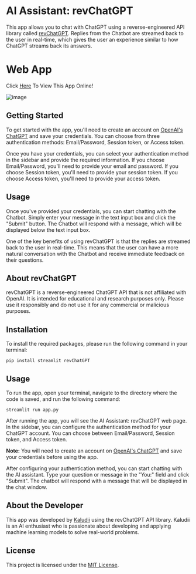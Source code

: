 
# AI Assistant: revChatGPT

This app allows you to chat with ChatGPT using a reverse-engineered API library called [revChatGPT](https://github.com/acheong08/ChatGPT). Replies from the Chatbot are streamed back to the user in real-time, which gives the user an experience similar to how ChatGPT streams back its answers.

# Web App
Click [Here](https://huggingface.co/spaces/Kaludi/AI-Assistant-revChatGPT_App "Here") To View This App Online!

![image](https://user-images.githubusercontent.com/63890666/221444692-f317e06b-d228-44a5-826d-af3a9813ed56.png)

## Getting Started

To get started with the app, you'll need to create an account on [OpenAI's ChatGPT](https://chat.openai.com/) and save your credentials. You can choose from three authentication methods: Email/Password, Session token, or Access token.

Once you have your credentials, you can select your authentication method in the sidebar and provide the required information. If you choose Email/Password, you'll need to provide your email and password. If you choose Session token, you'll need to provide your session token. If you choose Access token, you'll need to provide your access token.

## Usage

Once you've provided your credentials, you can start chatting with the Chatbot. Simply enter your message in the text input box and click the "Submit" button. The Chatbot will respond with a message, which will be displayed below the text input box.

One of the key benefits of using revChatGPT is that the replies are streamed back to the user in real-time. This means that the user can have a more natural conversation with the Chatbot and receive immediate feedback on their questions.

## About revChatGPT

revChatGPT is a reverse-engineered ChatGPT API that is not affiliated with OpenAI. It is intended for educational and research purposes only. Please use it responsibly and do not use it for any commercial or malicious purposes.

## Installation

To install the required packages, please run the following command in your terminal:

`pip install streamlit revChatGPT` 

## Usage

To run the app, open your terminal, navigate to the directory where the code is saved, and run the following command:

`streamlit run app.py` 

After running the app, you will see the AI Assistant: revChatGPT web page. In the sidebar, you can configure the authentication method for your ChatGPT account. You can choose between Email/Password, Session token, and Access token.

**Note:** You will need to create an account on [OpenAI's ChatGPT](https://chat.openai.com/) and save your credentials before using the app.

After configuring your authentication method, you can start chatting with the AI assistant. Type your question or message in the "You:" field and click "Submit". The chatbot will respond with a message that will be displayed in the chat window.

## About the Developer

This app was developed by [Kaludii](https://github.com/Kaludii) using the revChatGPT API library. Kaludii is an AI enthusiast who is passionate about developing and applying machine learning models to solve real-world problems.

## License

This project is licensed under the [MIT License](https://github.com/Kaludii/revChatGPT-streamlit-app/blob/main/LICENSE).


